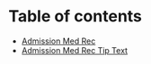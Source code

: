 # Table of contents

* [Admission Med Rec](README.md)
* [Admission Med Rec Tip Text](admission-med-rec-tip-text.md)
